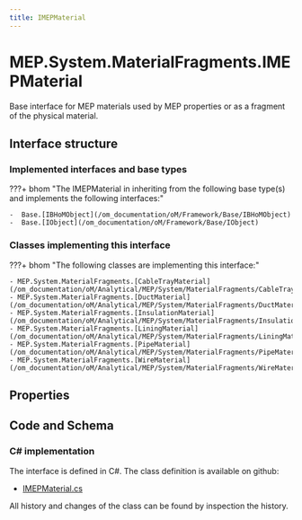 ```yaml
---
title: IMEPMaterial
---
```


# MEP.System.MaterialFragments.IMEPMaterial

Base interface for MEP materials used by MEP properties or as a fragment of the physical material.

## Interface structure

### Implemented interfaces and base types

???+ bhom "The IMEPMaterial in inheriting from the following base type(s) and implements the following interfaces:"

    -  Base.[IBHoMObject](/om_documentation/oM/Framework/Base/IBHoMObject)
    -  Base.[IObject](/om_documentation/oM/Framework/Base/IObject)


### Classes implementing this interface

???+ bhom "The following classes are implementing this interface:"

    - MEP.System.MaterialFragments.[CableTrayMaterial](/om_documentation/oM/Analytical/MEP/System/MaterialFragments/CableTrayMaterial)
    - MEP.System.MaterialFragments.[DuctMaterial](/om_documentation/oM/Analytical/MEP/System/MaterialFragments/DuctMaterial)
    - MEP.System.MaterialFragments.[InsulationMaterial](/om_documentation/oM/Analytical/MEP/System/MaterialFragments/InsulationMaterial)
    - MEP.System.MaterialFragments.[LiningMaterial](/om_documentation/oM/Analytical/MEP/System/MaterialFragments/LiningMaterial)
    - MEP.System.MaterialFragments.[PipeMaterial](/om_documentation/oM/Analytical/MEP/System/MaterialFragments/PipeMaterial)
    - MEP.System.MaterialFragments.[WireMaterial](/om_documentation/oM/Analytical/MEP/System/MaterialFragments/WireMaterial)


## Properties

## Code and Schema

### C# implementation

The interface is defined in C#. The class definition is available on github:

- [IMEPMaterial.cs](https://github.com/BHoM/BHoM/blob/develop/MEP_oM/System\MaterialFragments\IMEPMaterial.cs)

All history and changes of the class can be found by inspection the history.
